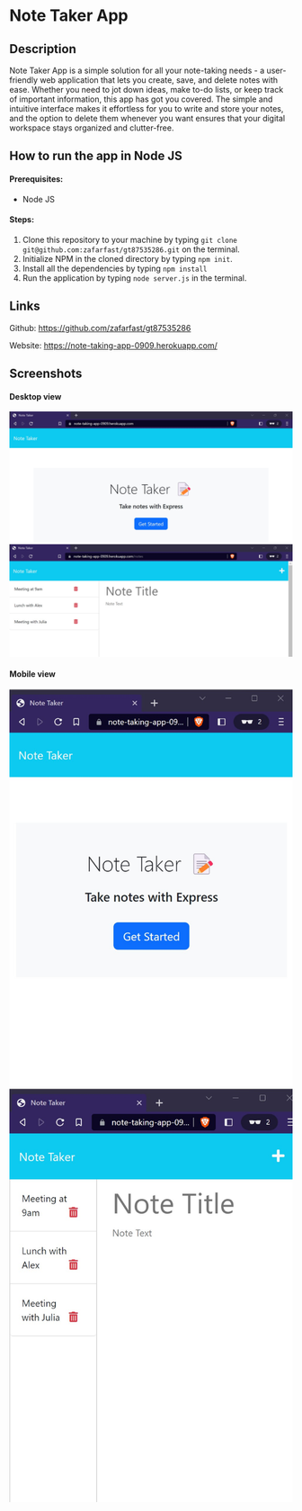# Note Taker App

## Description

Note Taker App is a simple solution for all your note-taking needs - a user-friendly web application that lets you create, save, and delete notes with ease. Whether you need to jot down ideas, make to-do lists, or keep track of important information, this app has got you covered. The simple and intuitive interface makes it effortless for you to write and store your notes, and the option to delete them whenever you want ensures that your digital workspace stays organized and clutter-free.

## How to run the app in Node JS

#### Prerequisites:
- Node JS

#### Steps:

1) Clone this repository to your machine by typing `git clone git@github.com:zafarfast/gt87535286.git` on the terminal.
2) Initialize NPM in the cloned directory by typing `npm init`. 
3) Install all the dependencies by typing `npm install`
4) Run the application by typing `node server.js` in the terminal.

## Links
Github:
https://github.com/zafarfast/gt87535286

Website:
https://note-taking-app-0909.herokuapp.com/

## Screenshots

#### Desktop view
![Desktop Homepage](public/assets/images/Screenshot_desktop0.jpg)
![Desktop Notes](public/assets/images/Screenshot_desktop1.jpg)

#### Mobile view

![Mobile Homepage](public/assets/images/Screenshot_mobile0.jpg)
![Mobile Notes](public/assets/images/Screenshot_mobile1.jpg)

